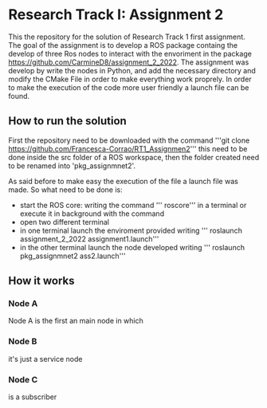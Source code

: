 Research Track I: Assignment 2
================================
This the repository for the solution of Research Track 1 first assignment.
The goal of the assignment is to develop a ROS package containg the develop of three Ros nodes to interact with the envoriment in the package https://github.com/CarmineD8/assignment_2_2022.
The assignment was develop by write the nodes in Python, and add the necessary directory and modify the CMake File in order to make everything work proprely.
In order to make the execution of the code more user friendly a launch file can be found.

How to run the solution
------------------------
First the repository need to be downloaded with the command
'''git clone https://github.com/Francesca-Corrao/RT1_Assignmen2'''
this need to be done inside the src folder of a ROS workspace, then the folder created need to be renamed into 'pkg_assignmnet2'.

As said before to make easy the execution of the file a launch file was made. So what need to be done is:
* start the ROS core: writing the command  ''' roscore''' in a terminal or execute it in background with the command 
* open two different terminal
* in one terminal launch the enviroment provided writing ''' roslaunch assignment_2_2022 assignment1.launch'''
* in the other terminal launch the node developed writing  ''' roslaunch pkg_assignmnet2 ass2.launch'''

How it works
-----------------

### Node A ###
Node A is the first an main node in which 

### Node B ###
it's just a service node

### Node C ###
is  a subscriber
